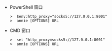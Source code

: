 - PowerShell 窗口

  ```
  >  $env:http_proxy="socks5://127.0.0.1:8001"
  >  annie [OPTIONS] URL
  ```

- CMD 窗口

  ```
  >  set "http_proxy=socks5://127.0.0.1:8001"
  >  annie [OPTIONS] URL
  ```

